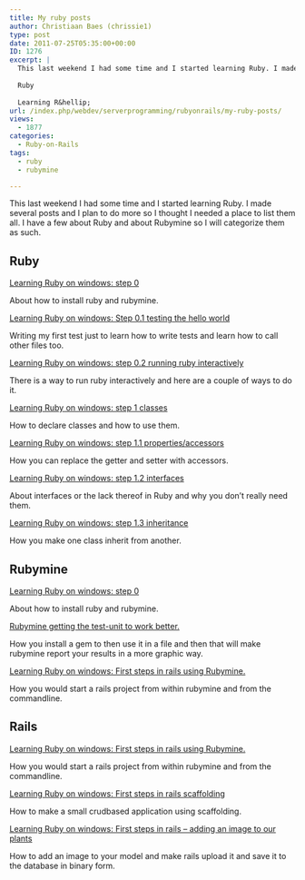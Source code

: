 ```yaml
---
title: My ruby posts
author: Christiaan Baes (chrissie1)
type: post
date: 2011-07-25T05:35:00+00:00
ID: 1276
excerpt: |
  This last weekend I had some time and I started learning Ruby. I made several posts and I plan to do more so I thought I needed a place to list them all. I have a few about Ruby and about Rubymine so I will categorize them as such.
  
  Ruby
  
  Learning R&hellip;
url: /index.php/webdev/serverprogramming/rubyonrails/my-ruby-posts/
views:
  - 1877
categories:
  - Ruby-on-Rails
tags:
  - ruby
  - rubymine

---
```

This last weekend I had some time and I started learning Ruby. I made several posts and I plan to do more so I thought I needed a place to list them all. I have a few about Ruby and about Rubymine so I will categorize them as such.

## Ruby

[Learning Ruby on windows: step 0][1]
  
About how to install ruby and rubymine.

[Learning Ruby on windows: Step 0.1 testing the hello world][2]
  
Writing my first test just to learn how to write tests and learn how to call other files too.

[Learning Ruby on windows: step 0.2 running ruby interactively][3]
  
There is a way to run ruby interactively and here are a couple of ways to do it.

[Learning Ruby on windows: step 1 classes][4]
  
How to declare classes and how to use them.

[Learning Ruby on windows: step 1.1 properties/accessors][5]
  
How you can replace the getter and setter with accessors.

[Learning Ruby on windows: step 1.2 interfaces][6]
  
About interfaces or the lack thereof in Ruby and why you don&#8217;t really need them.

[Learning Ruby on windows: step 1.3 inheritance][7]
  
How you make one class inherit from another.

## Rubymine

[Learning Ruby on windows: step 0][1]
  
About how to install ruby and rubymine.

[Rubymine getting the test-unit to work better.][8]
  
How you install a gem to then use it in a file and then that will make rubymine report your results in a more graphic way.

[Learning Ruby on windows: First steps in rails using Rubymine.][9]
  
How you would start a rails project from within rubymine and from the commandline.

## Rails

[Learning Ruby on windows: First steps in rails using Rubymine.][9]
  
How you would start a rails project from within rubymine and from the commandline.

[Learning Ruby on windows: First steps in rails scaffolding][10]
  
How to make a small crudbased application using scaffolding.

[Learning Ruby on windows: First steps in rails &#8211; adding an image to our plants][11]
  
How to add an image to your model and make rails upload it and save it to the database in binary form.

 [1]: /index.php/WebDev/ServerProgramming/RubyonRails/learning-ruby-on-windows
 [2]: /index.php/WebDev/ServerProgramming/RubyonRails/learning-ruby-on-windows-step0
 [3]: /index.php/WebDev/ServerProgramming/RubyonRails/learning-ruby-on-windows-step
 [4]: /index.php/WebDev/ServerProgramming/RubyonRails/learning-ruby-on-windows-step-1
 [5]: /index.php/WebDev/ServerProgramming/RubyonRails/learning-ruby-on-windows-step-2
 [6]: /index.php/WebDev/ServerProgramming/RubyonRails/learning-ruby-on-windows-step-3
 [7]: /index.php/WebDev/ServerProgramming/RubyonRails/learning-ruby-on-windows-step-4
 [8]: /index.php/WebDev/ServerProgramming/RubyonRails/rubymine-getting-the-test-unit
 [9]: /index.php/WebDev/ServerProgramming/RubyonRails/learning-ruby-on-windows-first
 [10]: /index.php/WebDev/ServerProgramming/RubyonRails/learning-ruby-on-windows-first-1
 [11]: /index.php/WebDev/ServerProgramming/RubyonRails/learning-ruby-on-windows-first-2